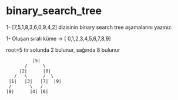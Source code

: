 # binary_search_tree
1- [7,5,1,8,3,6,0,9,4,2] dizisinin binary search tree aşamalarını yazınız.

1- Oluşan sıralı küme -> [ 0,1,2,3,4,5,6,7,8,9]

root=5 tir solunda 2 bulunur, sağında 8 bulunur

              |5|
           /      \
         |2|      |8|
       /   \      /  \
     |1|   |3|   |7|  |9|
     /       \   /
    |0|      |4| |6|
  
            
